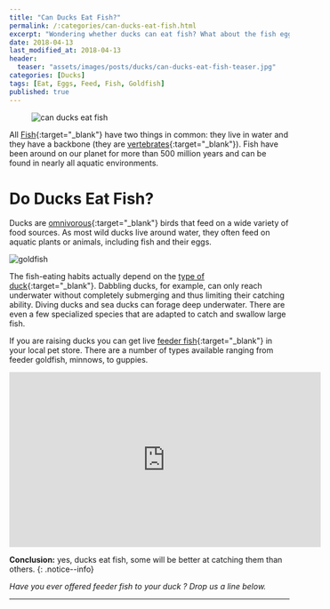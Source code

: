 ```yaml
---
title: "Can Ducks Eat Fish?"
permalink: /:categories/can-ducks-eat-fish.html
excerpt: "Wondering whether ducks can eat fish? What about the fish eggs? Find out if feeding fish is healthy for a duck."
date: 2018-04-13
last_modified_at: 2018-04-13
header:
  teaser: "assets/images/posts/ducks/can-ducks-eat-fish-teaser.jpg"
categories: [Ducks]
tags: [Eat, Eggs, Feed, Fish, Goldfish]
published: true
---
```


<figure>
  <img src="{{ site.url }}/assets/images/posts/ducks/can-ducks-eat-fish.jpg" alt="can ducks eat fish" class="title-banner">
</figure>

All [Fish](https://www.nationalgeographic.com/animals/fish/){:target="_blank"} have two things in common: they live in water and they have a backbone (they are [vertebrates](https://en.wikipedia.org/wiki/Vertebrate){:target="_blank"}). Fish have been around on our planet for more than 500 million years and can be found in nearly all aquatic environments.

# Do Ducks Eat Fish?

Ducks are [omnivorous](https://en.wikipedia.org/wiki/Omnivore){:target="_blank"} birds that feed on a wide variety of food sources. As most wild ducks live around water, they often feed on aquatic plants or animals, including fish and their eggs.

<img src="{{ site.url }}/assets/images/posts/food/goldfish.jpg" alt="goldfish" class="align-right">

The fish-eating habits actually depend on the [type of duck](https://en.wikipedia.org/wiki/Duck#Feeding){:target="_blank"}. Dabbling ducks, for example, can only reach underwater without completely submerging and thus limiting their catching ability. Diving ducks and sea ducks can forage deep underwater. There are even a few specialized species that are adapted to catch and swallow large fish.

If you are raising ducks you can get live [feeder fish](https://en.wikipedia.org/wiki/Feeder_fish){:target="_blank"} in your local pet store. There are a number of types available ranging from feeder goldfish, minnows, to guppies.

<iframe width="560" height="315" src="https://www.youtube.com/embed/xgGPUSU3NoI" frameborder="0"></iframe>

**Conclusion:** yes, ducks eat fish, some will be better at catching them than others.
{: .notice--info}

_Have you ever offered feeder fish to your duck ? Drop us a line below._

---
